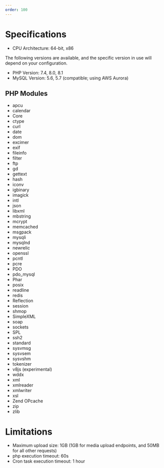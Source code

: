 ```yaml
---
order: 100
---
```

# Specifications

- CPU Architecture: 64-bit, x86

The following versions are available, and the specific version in use will depend on your configuration.

- PHP Version: 7.4, 8.0, 8.1
- MySQL Version: 5.6, 5.7 (compatible; using AWS Aurora)

## PHP Modules

- apcu
- calendar
- Core
- ctype
- curl
- date
- dom
- excimer
- exif
- fileinfo
- filter
- ftp
- gd
- gettext
- hash
- iconv
- igbinary
- imagick
- intl
- json
- libxml
- mbstring
- mcrypt
- memcached
- msgpack
- mysqli
- mysqlnd
- newrelic
- openssl
- pcntl
- pcre
- PDO
- pdo_mysql
- Phar
- posix
- readline
- redis
- Reflection
- session
- shmop
- SimpleXML
- soap
- sockets
- SPL
- ssh2
- standard
- sysvmsg
- sysvsem
- sysvshm
- tokenizer
- v8js (experimental)
- wddx
- xml
- xmlreader
- xmlwriter
- xsl
- Zend OPcache
- zip
- zlib

# Limitations

- Maximum upload size: 1GB (1GB for media upload endpoints, and 50MB for all other requests)
- php execution timeout: 60s
- Cron task execution timeout: 1 hour
